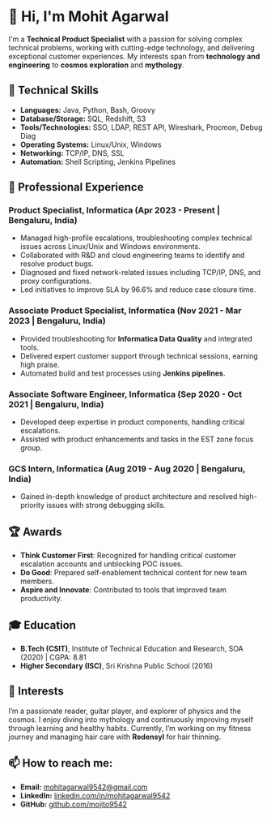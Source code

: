 # 👋 Hi, I'm Mohit Agarwal

I'm a **Technical Product Specialist** with a passion for solving complex technical problems, working with cutting-edge technology, and delivering exceptional customer experiences. My interests span from **technology and engineering** to **cosmos exploration** and **mythology**.

## 🔧 Technical Skills
- **Languages:** Java, Python, Bash, Groovy
- **Database/Storage:** SQL, Redshift, S3
- **Tools/Technologies:** SSO, LDAP, REST API, Wireshark, Procmon, Debug Diag
- **Operating Systems:** Linux/Unix, Windows
- **Networking:** TCP/IP, DNS, SSL
- **Automation:** Shell Scripting, Jenkins Pipelines

## 💼 Professional Experience

### Product Specialist, Informatica (Apr 2023 - Present | Bengaluru, India)
- Managed high-profile escalations, troubleshooting complex technical issues across Linux/Unix and Windows environments.
- Collaborated with R&D and cloud engineering teams to identify and resolve product bugs.
- Diagnosed and fixed network-related issues including TCP/IP, DNS, and proxy configurations.
- Led initiatives to improve SLA by 96.6% and reduce case closure time.

### Associate Product Specialist, Informatica (Nov 2021 - Mar 2023 | Bengaluru, India)
- Provided troubleshooting for **Informatica Data Quality** and integrated tools.
- Delivered expert customer support through technical sessions, earning high praise.
- Automated build and test processes using **Jenkins pipelines**.

### Associate Software Engineer, Informatica (Sep 2020 - Oct 2021 | Bengaluru, India)
- Developed deep expertise in product components, handling critical escalations.
- Assisted with product enhancements and tasks in the EST zone focus group.

### GCS Intern, Informatica (Aug 2019 - Aug 2020 | Bengaluru, India)
- Gained in-depth knowledge of product architecture and resolved high-priority issues with strong debugging skills.

## 🏆 Awards
- **Think Customer First**: Recognized for handling critical customer escalation accounts and unblocking POC issues.
- **Do Good**: Prepared self-enablement technical content for new team members.
- **Aspire and Innovate**: Contributed to tools that improved team productivity.

## 🎓 Education
- **B.Tech (CSIT)**, Institute of Technical Education and Research, SOA (2020) | CGPA: 8.81
- **Higher Secondary (ISC)**, Sri Krishna Public School (2016)

## 🎸 Interests
I’m a passionate reader, guitar player, and explorer of physics and the cosmos. I enjoy diving into mythology and continuously improving myself through learning and healthy habits. Currently, I’m working on my fitness journey and managing hair care with **Redensyl** for hair thinning.

## 📫 How to reach me:
- **Email:** [mohitagarwal9542@gmail.com](mailto:mohitagarwal9542@gmail.com)
- **LinkedIn:** [linkedin.com/in/mohitagarwal9542](https://www.linkedin.com/in/mohitagarwal9542/)
- **GitHub:** [github.com/mojito9542](https://github.com/mojito9542)
